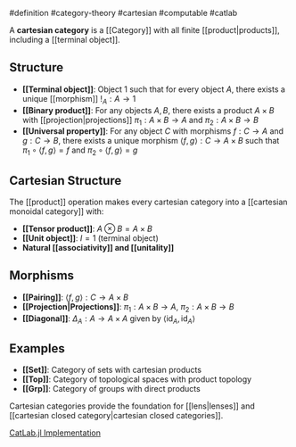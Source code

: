 #definition #category-theory #cartesian #computable #catlab

A **cartesian category** is a [[Category]] with all finite [[product|products]], including a [[terminal object]].

## Structure

- **[[Terminal object]]**: Object $1$ such that for every object $A$, there exists a unique [[morphism]] $!_A: A \to 1$
- **[[Binary product]]**: For any objects $A, B$, there exists a product $A \times B$ with [[projection|projections]] $\pi_1: A \times B \to A$ and $\pi_2: A \times B \to B$
- **[[Universal property]]**: For any object $C$ with morphisms $f: C \to A$ and $g: C \to B$, there exists a unique morphism $\langle f, g \rangle: C \to A \times B$ such that $\pi_1 \circ \langle f, g \rangle = f$ and $\pi_2 \circ \langle f, g \rangle = g$

## Cartesian Structure

The [[product]] operation makes every cartesian category into a [[cartesian monoidal category]] with:

- **[[Tensor product]]**: $A \otimes B = A \times B$
- **[[Unit object]]**: $I = 1$ (terminal object)
- **Natural [[associativity]] and [[unitality]]**

## Morphisms

- **[[Pairing]]**: $\langle f, g \rangle: C \to A \times B$
- **[[Projection|Projections]]**: $\pi_1: A \times B \to A$, $\pi_2: A \times B \to B$
- **[[Diagonal]]**: $\Delta_A: A \to A \times A$ given by $\langle \text{id}_A, \text{id}_A \rangle$

<!-- \begin{tikzcd} & C \arrow[dl, "f"'] \arrow[dr, "g"] \arrow[d, "\langle f, g \rangle", dashed] & \\ A & A \times B \arrow[l, "\pi_1"] \arrow[r, "\pi_2"'] & B \end{tikzcd} -->

## Examples

- **[[Set]]**: Category of sets with cartesian products
- **[[Top]]**: Category of topological spaces with product topology
- **[[Grp]]**: Category of groups with direct products

Cartesian categories provide the foundation for [[lens|lenses]] and [[cartesian closed category|cartesian closed categories]].

[CatLab.jl Implementation](https://github.com/AlgebraicJulia/Catlab.jl/blob/main/src/theories/)